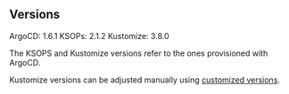 ## Versions

ArgoCD: 1.6.1
KSOPs: 2.1.2
Kustomize: 3.8.0

The KSOPS and Kustomize versions refer to the ones provisioned with ArgoCD.

Kustomize versions can be adjusted manually using [customized versions](https://argoproj.github.io/argo-cd/user-guide/kustomize/#custom-kustomize-versions).
